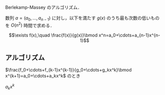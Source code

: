 Berlekamp-Massey のアルゴリズム．

数列 $a=(a_0,\dots,a_{n-1})$ に対し，以下を満たす $g(x)$ のうち最も次数の低いものを $O(n^2)$ 時間で求める．

$$\exists f(x),\quad \frac{f(x)}{g(x)}\bmod x^n=a_0+\cdots+a_{n-1}x^{n-1}$$

## アルゴリズム

$\frac{f_0+\cdots+f_{k-1}x^{k-1}}{g_0+\cdots+g_kx^k}\bmod x^{k+1}=a_0+\cdots+a_kx^k$ のとき

$a_kx^k$